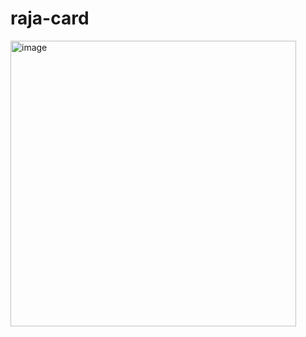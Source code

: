 # raja-card
<img width="457" alt="image" src="https://github.com/rajashravan/raja-card/assets/14843081/b5120eb5-16b7-48e4-863f-3674e93900dd">
